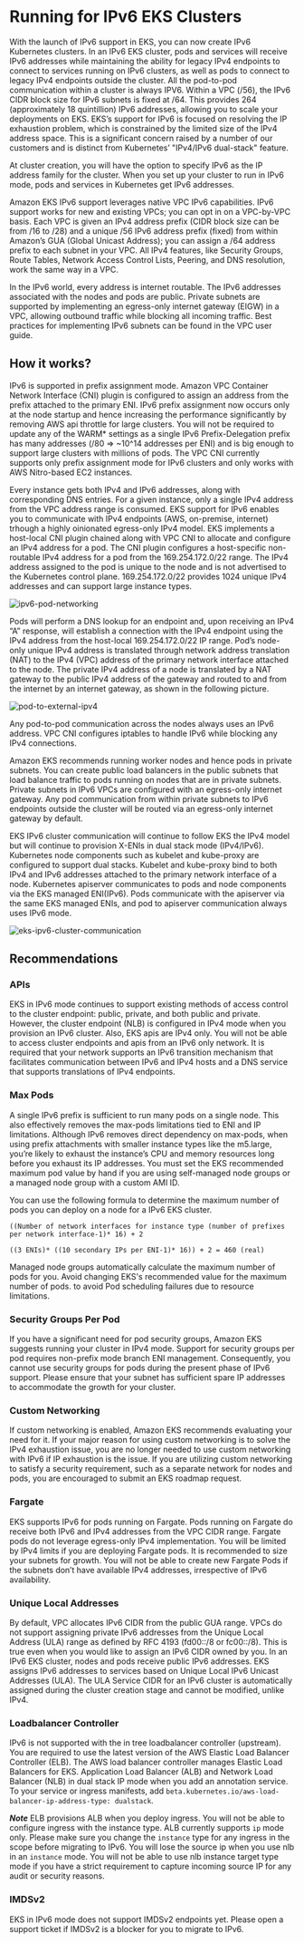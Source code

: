 # Running for IPv6 EKS Clusters

With the launch of IPv6 support in EKS, you can now create IPv6 Kubernetes clusters. In an IPv6 EKS cluster, pods and services will receive IPv6 addresses while maintaining the ability for legacy IPv4 endpoints to connect to services running on IPv6 clusters, as well as pods to connect to legacy IPv4 endpoints outside the cluster. All the pod-to-pod communication within a cluster is always IPV6. Within a VPC (/56), the IPv6 CIDR block size for IPv6 subnets is fixed at /64. This provides 264 (approximately 18 quintillion) IPv6 addresses, allowing you to scale your deployments on EKS. EKS’s support for IPv6 is focused on resolving the IP exhaustion problem, which is constrained by the limited size of the IPv4 address space. This is a significant concern raised by a number of our customers and is distinct from Kubernetes’ "IPv4/IPv6 dual-stack" feature.

At cluster creation, you will have the option to specify IPv6 as the IP address family for the cluster. When you set up your cluster to run in IPv6 mode, pods and services in Kubernetes get IPv6 addresses.

Amazon EKS IPv6 support leverages native VPC IPv6 capabilities. IPv6 support works for new and existing VPCs; you can opt in on a VPC-by-VPC basis. Each VPC is given an IPv4 address prefix (CIDR block size can be from /16 to /28) and a unique /56 IPv6 address prefix (fixed) from within Amazon’s GUA (Global Unicast Address); you can assign a /64 address prefix to each subnet in your VPC. All IPv4 features, like Security Groups, Route Tables, Network Access Control Lists, Peering, and DNS resolution, work the same way in a VPC.

In the IPv6 world, every address is internet routable. The IPv6 addresses associated with the nodes and pods are public. Private subnets are supported by implementing an egress-only internet gateway (EIGW) in a VPC, allowing outbound traffic while blocking all incoming traffic. Best practices for implementing IPv6 subnets can be found in the VPC user guide.

## How it works?

IPv6 is supported in prefix assignment mode. Amazon VPC Container Network Interface (CNI) plugin is configured to assign an address from the prefix attached to the primary ENI. IPv6 prefix assignment now occurs only at the node startup and hence increasing the performance significantly by removing AWS api throttle for large clusters. You will not be required to update any of the WARM* settings as a single IPv6 Prefix-Delegation prefix has many addresses (/80 => ~10^14 addresses per ENI) and is big enough to support large clusters with millions of pods. The VPC CNI currently supports only prefix assignment mode for IPv6 clusters and only works with AWS Nitro-based EC2 instances.

Every instance gets both IPv4 and IPv6 addresses, along with corresponding DNS entries. For a given instance, only a single IPv4 address from the VPC address range is consumed. EKS support for IPv6 enables you to communicate with IPv4 endpoints (AWS, on-premise, internet) trhough a highly oinionated egress-only IPv4 model. EKS implements a host-local CNI plugin chained along with VPC CNI to allocate and configure an IPv4 address for a pod. The CNI plugin configures a host-specific non-routable IPv4 address for a pod from the 169.254.172.0/22 range. The IPv4 address assigned to the pod is unique to the node and is not advertised to the Kubernetes control plane. 169.254.172.0/22 provides 1024 unique IPv4 addresses and can support large instance types.

![ipv6-pod-networking](../images/ipv6-pod-networking.png)

Pods will perform a DNS lookup for an endpoint and, upon receiving an IPv4 “A” response, will establish a connection with the IPv4 endpoint using the IPv4 address from the host-local 169.254.172.0/22 IP range. Pod’s node-only unique IPv4 address is translated through network address translation (NAT) to the IPv4 (VPC) address of the primary network interface attached to the node. The private IPv4 address of a node is translated by a NAT gateway to the public IPv4 address of the gateway and routed to and from the internet by an internet gateway, as shown in the following picture.

![pod-to-external-ipv4](../images/pod-to-external-ipv4-igw.png)

Any pod-to-pod communication across the nodes always uses an IPv6 address. VPC CNI configures iptables to handle IPv6 while blocking any IPv4 connections.

Amazon EKS recommends running worker nodes and hence pods in private subnets. You can create public load balancers in the public subnets that load balance traffic to pods running on nodes that are in private subnets. Private subnets in IPv6 VPCs are configured with an egress-only internet gateway. Any pod communication from within private subnets to IPv6 endpoints outside the cluster will be routed via an egress-only internet gateway by default.

EKS IPv6 cluster communication will continue to follow EKS the IPv4 model but will continue to provision X-ENIs in dual stack mode (IPv4/IPv6). Kubernetes node components such as kubelet and kube-proxy are configured to support dual stacks. Kubelet and kube-proxy bind to both IPv4 and IPv6 addresses attached to the primary network interface of a node. Kubernetes apiserver communicates to pods and node components via the EKS managed ENI(IPv6). Pods communicate with the apiserver via the same EKS managed ENIs, and pod to apiserver communication always uses IPv6 mode.

![eks-ipv6-cluster-communication](../images/ipv6-cluster-communication.png)

## Recommendations

### APIs

EKS in IPv6 mode continues to support existing methods of access control to the cluster endpoint: public, private, and both public and private. However, the cluster endpoint (NLB) is configured in IPv4 mode when you provision an IPv6 cluster. Also, EKS apis are IPv4 only. You will not be able to access cluster endpoints and apis from an IPv6 only network. It is required that your network supports an IPv6 transition mechanism that facilitates communication between IPv6 and IPv4 hosts and a DNS service that supports translations of IPv4 endpoints.

### Max Pods

A single IPv6 prefix is sufficient to run many pods on a single node. This also effectively removes the max-pods limitations tied to ENI and IP limitations. Although IPv6 removes direct dependency on max-pods, when using prefix attachments with smaller instance types like the m5.large, you’re likely to exhaust the instance’s CPU and memory resources long before you exhaust its IP addresses. You must set the EKS recommended maximum pod value by hand if you are using self-managed node groups or a managed node group with a custom AMI ID. 

You can use the following formula to determine the maximum number of pods you can deploy on a node for a IPv6 EKS cluster.

```console
((Number of network interfaces for instance type (number of prefixes per network interface-1)* 16) + 2
```

```console
((3 ENIs)* ((10 secondary IPs per ENI-1)* 16)) + 2 = 460 (real)
```

Managed node groups automatically calculate the maximum number of pods for you. Avoid changing EKS's recommended value for the maximum number of pods. to avoid Pod scheduling failures due to resource limitations.

### Security Groups Per Pod

If you have a significant need for pod security groups, Amazon EKS suggests running your cluster in IPv4 mode. Support for security groups per pod requires non-prefix mode branch ENI management. Consequently, you cannot use security groups for pods during the present phase of IPv6 support. Please ensure that your subnet has sufficient spare IP addresses to accommodate the growth for your cluster.

### Custom Networking

If custom networking is enabled, Amazon EKS recommends evaluating your need for it. If your major reason for using custom networking is to solve the IPv4 exhaustion issue, you are no longer needed to use custom networking with IPv6 if IP exhaustion is the issue. If you are utilizing custom networking to satisfy a security requirement, such as a separate network for nodes and pods, you are encouraged to submit an EKS roadmap request.

### Fargate

EKS supports IPv6 for pods running on Fargate. Pods running on Fargate do receive both IPv6 and IPv4 addresses from the VPC CIDR range. Fargate pods do not leverage egress-only IPv4 implementation. You will be limited by IPv4 limits if you are deploying Fargate pods. It is recommended to size your subnets for growth. You will not be able to create new Fargate Pods if the subnets don’t have available IPv4 addresses, irrespective of IPv6 availability.

### Unique Local Addresses

By default, VPC allocates IPv6 CIDR from the public GUA range. VPCs do not support assigning private IPv6 addresses from the Unique Local Address (ULA) range as defined by RFC 4193 (fd00::/8 or fc00::/8). This is true even when you would like to assign an IPv6 CIDR owned by you. In an IPv6 EKS cluster, nodes and pods receive public IPv6 addresses. EKS assigns IPv6 addresses to services based on Unique Local IPv6 Unicast Addresses (ULA). The ULA Service CIDR for an IPv6 cluster is automatically assigned during the cluster creation stage and cannot be modified, unlike IPv4.

### Loadbalancer Controller

IPv6 is not supported with the in tree loadbalancer controller (upstream). You are required to use the latest version of the AWS Elastic Load Balancer Controller (ELB). The AWS load balancer controller manages Elastic Load Balancers for EKS. Application Load Balancer (ALB) and Network Load Balancer (NLB) in dual stack IP mode when you add an annotation service. To your service or ingress manifests, add `beta.kubernetes.io/aws-load-balancer-ip-address-type: dualstack`.

***Note***
ELB provisions ALB when you deploy ingress. You will not be able to configure ingress with the instance type. ALB currently supports `ip` mode only. Please make sure you change the `instance` type for any ingress in the scope before migrating to IPv6. You will lose the source ip when you use nlb in an `instance` mode. You will not be able to use nlb instance target type mode if you have a strict requirement to capture incoming source IP for any audit or security reasons.

### IMDSv2

EKS in IPv6 mode does not support IMDSv2 endpoints yet. Please open a support ticket if IMDSv2 is a blocker for you to migrate to IPv6.
